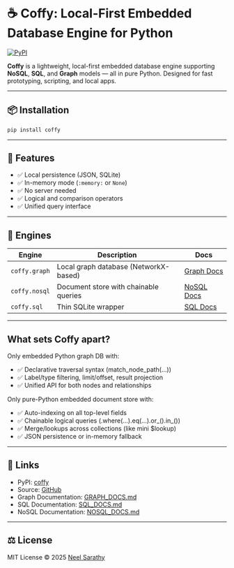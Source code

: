 # ☕ Coffy: Local-First Embedded Database Engine for Python

[![PyPI](https://img.shields.io/pypi/v/coffy)](https://pypi.org/project/coffy/)

**Coffy** is a lightweight, local-first embedded database engine supporting **NoSQL**, **SQL**, and **Graph** models — all in pure Python. Designed for fast prototyping, scripting, and local apps.

---

## 📦 Installation

```bash
pip install coffy
```

---

## 🚀 Features

- ✅ Local persistence (JSON, SQLite)
- ✅ In-memory mode (`:memory:` or `None`)
- ✅ No server needed
- ✅ Logical and comparison operators
- ✅ Unified query interface

---

## 🧠 Engines

| Engine | Description | Docs |
|--------|-------------|------|
| `coffy.graph` | Local graph database (NetworkX-based) | [Graph Docs](https://github.com/nsarathy/Coffy/blob/main/Documentation/GRAPH_DOCS.md) |
| `coffy.nosql` | Document store with chainable queries | [NoSQL Docs](https://github.com/nsarathy/Coffy/blob/main/Documentation/NOSQL_DOCS.md) |
| `coffy.sql`   | Thin SQLite wrapper | [SQL Docs](https://github.com/nsarathy/Coffy/blob/main/Documentation/SQL_DOCS.md) |

---

## What sets Coffy apart?
Only embedded Python graph DB with:

- ✅ Declarative traversal syntax (match_node_path(...))
- ✅ Label/type filtering, limit/offset, result projection
- ✅ Unified API for both nodes and relationships

Only pure-Python embedded document store with:

- ✅ Auto-indexing on all top-level fields
- ✅ Chainable logical queries (.where(...).eq(...).or_().in_())
- ✅ Merge/lookups across collections (like mini $lookup)
- ✅ JSON persistence or in-memory fallback

---

## 🔗 Links

- PyPI: [coffy](https://pypi.org/project/coffy/)
- Source: [GitHub](https://github.com/nsarathy/Coffy)
- Graph Documentation: [GRAPH_DOCS.md](https://github.com/nsarathy/Coffy/blob/main/Documentation/GRAPH_DOCS.md)
- SQL Documentation: [SQL_DOCS.md](https://github.com/nsarathy/Coffy/blob/main/Documentation/GRAPH_DOCS.md)
- NoSQL Documentation: [NOSQL_DOCS.md](https://github.com/nsarathy/Coffy/blob/main/Documentation/GRAPH_DOCS.md)

---

## ⚖️ License

MIT License © 2025 [Neel Sarathy](https://github.com/nsarathy)
